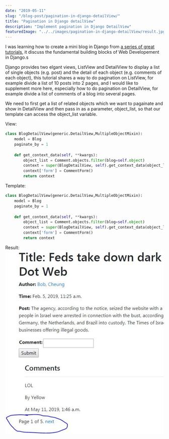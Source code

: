 ```yaml
---
date: "2019-05-11"
slug: "/blog-post/pagination-in-django-detailView/"
title: "Pagination in Django detailView"
description: "Implement pagination in Django DetailView"
featuredImage: "../../images/pagination-in-django-detailView/result.jpg"
---
```

I was learning how to create a mini blog in Django from [a series of great tutorials](https://developer.mozilla.org/en-US/docs/Learn/Server-side/Django), it discuss the fundamental building blocks of Web Developement in Django.s

Django provides two elgant views, ListView and DetailView to display a list of single objects (e.g. post) and the detail of each object (e.g. comments of each object), this tutorial shares a way to do pagination on ListView, for example divide a list of 10 posts into 2 pages, and I would like to supplement more here, especially how to do pagination on DetailView, for example divide a list of comments of a blog into several pages.

We need to first get a list of related objects which we want to pagainate and show in DetailView and then pass in as a parameter, object_list, so that our template can access the object_list variable.

View:
```python
class BlogDetailView(generic.DetailView,MultipleObjectMixin):
    model = Blog
    paginate_by = 1

    def get_context_data(self, **kwargs):
        object_list = Comment.objects.filter(blog=self.object)
        context = super(BlogDetailView, self).get_context_data(object_list=object_list, **kwargs)
        context['form'] = CommentForm()
        return context
```

Template:
```python
class BlogDetailView(generic.DetailView,MultipleObjectMixin):
    model = Blog
    paginate_by = 1

    def get_context_data(self, **kwargs):
        object_list = Comment.objects.filter(blog=self.object)
        context = super(BlogDetailView, self).get_context_data(object_list=object_list, **kwargs)
        context['form'] = CommentForm()
        return context
```

Result:
![Pagination in Django detailView Result](../../images/pagination-in-django-detailView/result.jpg)
